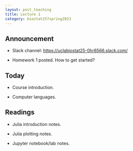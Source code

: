 ```yaml
---
layout: post_teaching
title: Lecture 1
category: biostat257spring2023
---
```


## Announcement

* Slack channel: <https://uclabiostat25-0hr8566.slack.com/>

* Homework 1 posted. How to get started?

## Today

* Course introduction.

* Computer languages.

## Readings

* Julia introduction notes.

* Julia plotting notes.

* Jupyter notebook/lab notes.